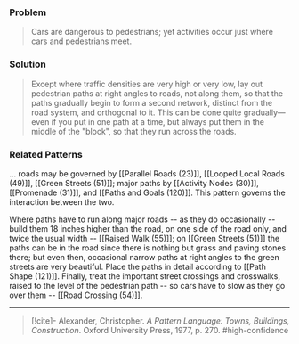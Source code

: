 ### Problem
>Cars are dangerous to pedestrians; yet activities occur just where cars and pedestrians meet.

### Solution
>Except where traffic densities are very high or very low, lay out pedestrian paths at right angles to roads, not along them, so that the paths gradually begin to form a second network, distinct from the road system, and orthogonal to it. This can be done quite gradually—even if you put in one path at a time, but always put them in the middle of the "block", so that they run across the roads.

### Related Patterns
... roads may be governed by [[Parallel Roads (23)]], [[Looped Local Roads (49)]], [[Green Streets (51)]]; major paths by [[Activity Nodes (30)]], [[Promenade (31)]], and [[Paths and Goals (120)]]. This pattern governs the interaction between the two.

Where paths have to run along major roads -- as they do occasionally -- build them 18 inches higher than the road, on one side of the road only, and twice the usual width -- [[Raised Walk (55)]]; on [[Green Streets (51)]] the paths can be in the road since there is nothing but grass and paving stones there; but even then, occasional narrow paths at right angles to the green streets are very beautiful. Place the paths in detail according to [[Path Shape (121)]]. Finally, treat the important street crossings and crosswalks, raised to the level of the pedestrian path -- so cars have to slow as they go over them -- [[Road Crossing (54)]].

---
> [!cite]- Alexander, Christopher. _A Pattern Language: Towns, Buildings, Construction_. Oxford University Press, 1977, p. 270.
> #high-confidence 